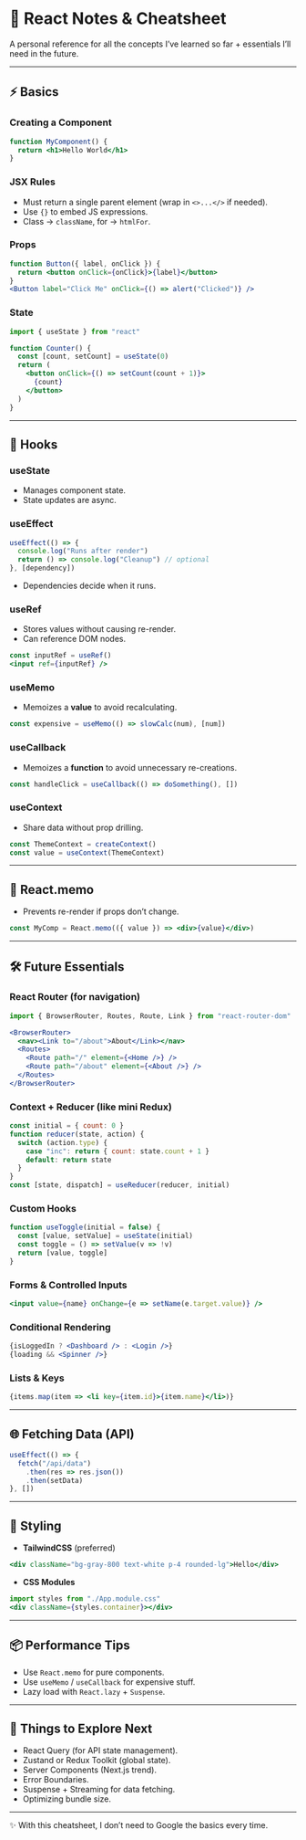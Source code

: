 
# 🚀 React Notes & Cheatsheet

A personal reference for all the concepts I’ve learned so far + essentials I’ll need in the future.  

---

## ⚡ Basics

### Creating a Component
```jsx
function MyComponent() {
  return <h1>Hello World</h1>
}
```

### JSX Rules
- Must return a single parent element (wrap in `<>...</>` if needed).
- Use `{}` to embed JS expressions.
- Class → `className`, for → `htmlFor`.

### Props
```jsx
function Button({ label, onClick }) {
  return <button onClick={onClick}>{label}</button>
}
<Button label="Click Me" onClick={() => alert("Clicked")} />
```

### State
```jsx
import { useState } from "react"

function Counter() {
  const [count, setCount] = useState(0)
  return (
    <button onClick={() => setCount(count + 1)}>
      {count}
    </button>
  )
}
```

---

## 🎯 Hooks

### useState
- Manages component state.
- State updates are async.

### useEffect
```jsx
useEffect(() => {
  console.log("Runs after render")
  return () => console.log("Cleanup") // optional
}, [dependency])
```
- Dependencies decide when it runs.

### useRef
- Stores values without causing re-render.
- Can reference DOM nodes.

```jsx
const inputRef = useRef()
<input ref={inputRef} />
```

### useMemo
- Memoizes a **value** to avoid recalculating.
```jsx
const expensive = useMemo(() => slowCalc(num), [num])
```

### useCallback
- Memoizes a **function** to avoid unnecessary re-creations.
```jsx
const handleClick = useCallback(() => doSomething(), [])
```

### useContext
- Share data without prop drilling.
```jsx
const ThemeContext = createContext()
const value = useContext(ThemeContext)
```

---

## 🧠 React.memo
- Prevents re-render if props don’t change.
```jsx
const MyComp = React.memo(({ value }) => <div>{value}</div>)
```

---

## 🛠️ Future Essentials

### React Router (for navigation)
```jsx
import { BrowserRouter, Routes, Route, Link } from "react-router-dom"

<BrowserRouter>
  <nav><Link to="/about">About</Link></nav>
  <Routes>
    <Route path="/" element={<Home />} />
    <Route path="/about" element={<About />} />
  </Routes>
</BrowserRouter>
```

### Context + Reducer (like mini Redux)
```jsx
const initial = { count: 0 }
function reducer(state, action) {
  switch (action.type) {
    case "inc": return { count: state.count + 1 }
    default: return state
  }
}
const [state, dispatch] = useReducer(reducer, initial)
```

### Custom Hooks
```jsx
function useToggle(initial = false) {
  const [value, setValue] = useState(initial)
  const toggle = () => setValue(v => !v)
  return [value, toggle]
}
```

### Forms & Controlled Inputs
```jsx
<input value={name} onChange={e => setName(e.target.value)} />
```

### Conditional Rendering
```jsx
{isLoggedIn ? <Dashboard /> : <Login />}
{loading && <Spinner />}
```

### Lists & Keys
```jsx
{items.map(item => <li key={item.id}>{item.name}</li>)}
```

---

## 🌐 Fetching Data (API)
```jsx
useEffect(() => {
  fetch("/api/data")
    .then(res => res.json())
    .then(setData)
}, [])
```

---

## 🎨 Styling
- **TailwindCSS** (preferred)
```jsx
<div className="bg-gray-800 text-white p-4 rounded-lg">Hello</div>
```

- **CSS Modules**
```jsx
import styles from "./App.module.css"
<div className={styles.container}></div>
```

---

## 📦 Performance Tips
- Use `React.memo` for pure components.
- Use `useMemo` / `useCallback` for expensive stuff.
- Lazy load with `React.lazy` + `Suspense`.

---

## 🧩 Things to Explore Next
- React Query (for API state management).
- Zustand or Redux Toolkit (global state).
- Server Components (Next.js trend).
- Error Boundaries.
- Suspense + Streaming for data fetching.
- Optimizing bundle size.

---

✨ With this cheatsheet, I don’t need to Google the basics every time.
